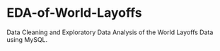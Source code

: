 # EDA-of-World-Layoffs
Data Cleaning and Exploratory Data Analysis of the World Layoffs Data using MySQL.
